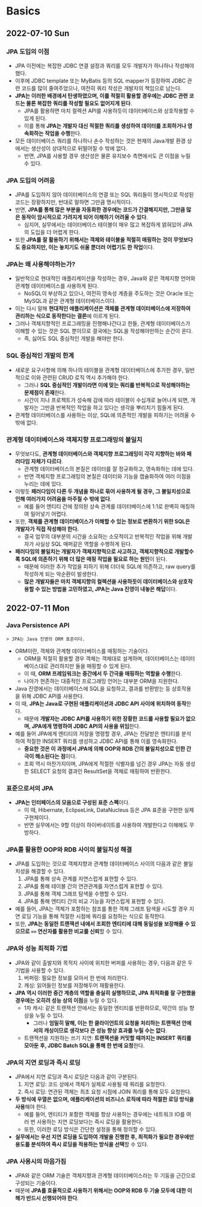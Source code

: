 # Basics
## 2022-07-10 Sun

### JPA 도입의 이점
* JPA 이전에는 복잡한 JDBC 연결 설정과 쿼리를 모두 개발자가 하나하나 작성해야 했다.
* 이후에 JDBC template 또는 MyBatis 등의 SQL mapper가 등장하여 JDBC 관련 코드를 많이 줄여주었으나, 여전히 쿼리 작성은 개발자의 책임으로 남는다.
* **JPA는 이러한 배경에서 탄생하였으며, 이를 적절히 활용할 경우에는 JDBC 관련 코드는 물론 복잡한 쿼리를 작성할 필요도 없어지게 된다**.
  * JPA를 활용하면 마치 컬렉션 API를 사용하듯이 데이터베이스와 상호작용할 수 있게 된다.
  * 이를 통해 **JPA는 개발자 대신 적절한 쿼리를 생성하여 데이터를 조회하거나 영속화하는 작업을 수행**한다.
* 모든 데이터베이스 쿼리를 하나하나 손수 작성하는 것은 현재의 Java개발 환경 상에서는 생산성이 상대적으로 뒤떨어질 수 밖에 없다.
  * 반면, JPA를 사용할 경우 생산성은 물론 유지보수 측면에서도 큰 이점을 누릴 수 있다.

### JPA 도입의 어려움
* JPA를 도입하지 않아 데이터베이스의 연결 또는 SQL 쿼리들이 명시적으로 작성된 코드는 장황하지만, 반대로 말하면 그만큼 명시적이다.
* 반면, **JPA를 통해 많은 부분을 자동화한 경우에는 코드가 간결해지지만, 그만큼 많은 동작이 암시적으로 가려지게 되어 이해하기 어려울 수 있다**.
  * 심지어, 실무에서는 데이터베이스 테이블이 매우 많고 복잡하게 얽혀있어 JPA의 도입을 더 어렵게 한다.
* 또한 **JPA를 잘 활용하기 위해서는 객체와 테이블을 적절히 매핑하는 것이 무엇보다도 중요하지만, 이는 놓치기도 쉬울 뿐더러 어렵기도 한 작업**이다.

### JPA는 왜 사용해야하는가?
* 일반적으로 현대적인 애플리케이션을 작성하는 경우, Java와 같은 객체지향 언어와 관계형 데이터베이스를 사용하게 된다.
  * NoSQL이 부상하고 있으나, 여전히 영속성 계층을 주도하는 것은 Oracle 또는 MySQL과 같은 관계형 데이터베이스이다.
* 이는 다시 말해 **현대적인 애플리케이션은 객체를 관계형 데이터베이스에 저장하여 관리하는 식으로 동작한다는 결론**에 이르게 된다.
* 그러나 객체지향적인 프로그래밍을 진행해나간다고 한들, 관계형 데이터베이스가 이해할 수 있는 것은 SQL 뿐이므로 결국에는 SQL을 작성해야만하는 순간이 온다.
  * 즉, 싫어도 SQL 중심적인 개발을 해야만 한다.

### SQL 중심적인 개발의 한계
* 새로운 요구사항에 의해 하나의 테이블을 관계형 데이터베이스에 추가한 경우, 일반적으로 이와 관련된 CRUD 로직 역시 추가해야 한다.
  * 그러나 **SQL 중심적인 개발이라면 이에 맞는 쿼리를 반복적으로 작성해야하는 문제점이 존재**한다.
  * 시간이 지나 프로젝트가 성숙해 감에 따라 테이블이 수십개로 늘어나게 되면, 개발자는 그만큼 반복적인 작업을 하고 있다는 생각을 뿌리치기 힘들게 된다.
* 관계형 데이터베이스를 사용하는 이상, SQL에 의존적인 개발을 피하기는 어려울 수 밖에 없다.

### 관계형 데이터베이스와 객체지향 프로그래밍의 불일치
* 무엇보다도, **관계형 데이터베이스와 객체지향 프로그래밍이 각각 지향하는 바와 패러다임 자체가 다르다**.
  * 관계형 데이터베이스의 본질은 데이터를 잘 정규화하고, 영속화하는 데에 있다.
  * 반면 객체지향 프로그래밍의 본질은 데이터와 기능을 캡슐화하여 여러 이점을 누리는 데에 있다.
* 이렇듯 **패러다임이 다른 두 개념을 하나로 묶어 사용하게 될 경우, 그 불일치성으로 인해 여러가지 어려움을 마주칠 수 밖에 없다**.
  * 예를 들어 엔티티 간에 정의된 상속 관계를 데이터베이스에 1:1로 완벽히 매칭하여 밀어넣기 어렵다.
* 또한, **객체를 관계형 데이터베이스가 이해할 수 있는 정보로 변환하기 위한 SQL은 개발자가 직접 작성해야 한다.**
  * 결국 업무의 대부분의 시간을 소요하는 소모적이고 반복적인 작업을 위해 개발자가 사실상 SQL 매퍼같은 역할을 수행하게 된다.
* **패러다임의 불일치는 개발자가 객체지향적으로 사고하고, 객체지향적으로 개발할수록 SQL에 의존하기 위해 더 많은 매핑 작업을 필요로 하는 원인**이 된다.
  * 때문에 이러한 추가 작업을 피하기 위해 더더욱 SQL에 의존하고, raw query를 작성하게 되는 악순환이 발생한다.
  * **많은 개발자들은 마치 객체지향의 컬렉션을 사용하듯이 데이터베이스와 상호작용할 수 있는 방법을 고민하였고, JPA는 Java 진영이 내놓은 해답**이다.

## 2022-07-11 Mon
### Java Persistence API
```
> JPA는 Java 진영의 ORM 표준이다.
```
* ORM이란, 객체와 관계형 데이터베이스를 매핑하는 기술이다.
  * ORM을 적절히 활용할 경우 객체는 객체대로 설계하며, 데이터베이스는 데이터베이스대로 관리하지만 둘을 매핑할 수 있게 된다.
  * 이 때, **ORM 프레임워크는 중간에서 두 간극을 매핑하는 역할을 수행**한다.
  * 나아가 현존하는 대중적인 프로그래밍 언어는 대부분 ORM을 지원한다.
* Java 진영에서는 데이터베이스에 SQL을 요청하고, 결과를 반환받는 등 상호작용을 위해 JDBC API를 사용한다.
* 이 때, **JPA는 Java로 구현된 애플리케이션과 JDBC API 사이에 위치하여 동작**한다.
  * 때문에 **개발자는 JDBC API를 사용하기 위한 장황한 코드를 사용할 필요가 없으며, JPA에게 명령하여 JDBC API의 사용을 위임**한다.
* 예를 들어 JPA에게 엔티티의 저장을 명령할 경우, JPA는 전달받은 엔티티를 분석하여 적절한 INSERT 쿼리를 생성하고 JDBC API를 통해 이를 영속화한다.
  * **중요한 것은 이 과정에서 JPA에 의해 OOP와 RDB 간의 불일치성으로 인한 간극이 해소된다는 점**이다.
  * 조회 역시 마찬가지이며, JPA에게 적절한 식별자를 넘긴 경우 JPA는 자동 생성한 SELECT 요청의 결과인 ResultSet을 객체로 매핑하여 반환한다.

### 표준으로서의 JPA
* **JPA는 인터페이스의 모음으로 구성된 표준 스펙**이다.
  * 이 때, Hibernate, EclipseLink, DataNucleus 등은 JPA 표준을 구현한 실제 구현체이다.
  * 반면 실무에서는 9할 이상이 하이버네이트를 사용하여 개발한다고 이해해도 무방하다.

### JPA를 활용한 OOP와 RDB 사이의 불일치성 해결
* JPA를 도입하는 것으로 객체지향과 관계형 데이터베이스 사이의 다음과 같은 불일치성을 해결할 수 있다.
  1. JPA를 통해 상속 관계를 자연스럽게 표현할 수 있다.
  2. JPA를 통해 테이블 간의 연관관계를 자연스럽게 표현할 수 있다.
  3. JPA를 통해 객체 그래프 탐색을 수행할 수 있다.
  4. JPA를 통해 엔티티 간의 비교 기능을 자연스럽게 표현할 수 있다.
* 예를 들어, JPA는 객체가 포함하는 참조를 통한 객체 그래프 탐색을 시도할 경우 지연 로딩 기능을 통해 적절한 시점에 쿼리를 요청하는 식으로 동작한다.
* 또한, **JPA는 동일한 트랜잭션 내에서 조회한 엔티티에 대해 동일성을 보장해줄 수 있으므로 `==` 연산자를 활용한 비교를 신뢰**할 수 있다.

### JPA와 성능 최적화 기법
* JPA와 같이 출발지와 목적지 사이에 위치한 버퍼를 사용하는 경우, 다음과 같은 두 기법을 사용할 수 있다.
  1. 버퍼링: 필요한 정보를 모아서 한 번에 처리한다.
  2. 캐싱: 읽어들인 정보를 저장해두어 재활용한다.
* **JPA 역시 이러한 중간 계층의 역할을 충실히 실행하므로, JPA 최적화를 잘 구현했을 경우에는 오히려 성능 상의 이점**을 누릴 수 있다.
  * 1차 캐시: 같은 트랜잭션 안에서는 동일한 엔티티를 반환하므로, 약간의 성능 향상을 누릴 수 있다.
    * 그러나 **엄밀히 말해, 이는 한 클라이언트의 요청을 처리하는 트랜잭션 안에서의 캐싱이므로 생각보다 큰 성능 향상 효과를 누릴 수는 없다**.
  * 트랜잭션을 지원하는 쓰기 지연: **트랜잭션을 커밋할 때까지는 INSERT 쿼리를 모아둔 후, JDBC Batch SQL을 통해 한 번에 요청**한다.

### JPA의 지연 로딩과 즉시 로딩
* JPA에서 지연 로딩과 즉시 로딩은 다음과 같이 구분된다.
  1. 지연 로딩: 코드 상에서 객체가 실제로 사용될 때 쿼리를 요청한다.
  2. 즉시 로딩: 연관된 객체는 최초 요청 시점에 JOIN 쿼리를 통해 모두 요청한다.
* **두 방식에 우열은 없으며, 애플리케이션의 비즈니스 로직에 따라 적절한 로딩 방식을 사용**해야 한다.
  * 예를 들어, 엔티티가 포함한 객체를 항상 사용하는 경우에는 네트워크 IO를 여러 번 사용하는 지연 로딩보다는 즉시 로딩을 활용한다.
  * 또한, 이러한 로딩 방식은 간단한 설정을 통해 정의할 수 있다.
* **실무에서는 우선 지연 로딩을 도입하여 개발을 진행한 후, 최적화가 필요한 경우에만 용도를 분석하여 즉시 로딩을 적용하는 방식을 선택**할 수 있다.

### JPA 사용시의 마음가짐
* JPA와 같은 ORM 기술은 객체지향과 관계형 데이터베이스라는 두 기둥을 근간으로 구성되는 기술이다.
* 때문에 **JPA를 효율적으로 사용하기 위해서는 OOP와 RDB 두 기술 모두에 대한 이해가 반드시 선행되어야 한다**.